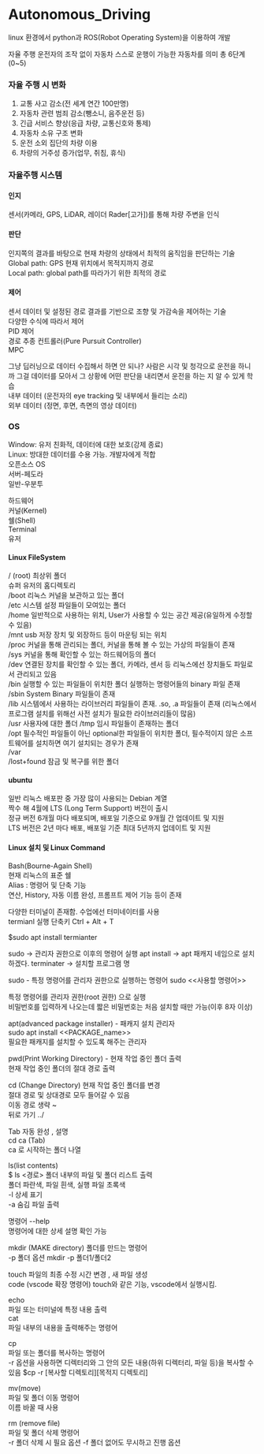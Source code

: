 # Autonomous_Driving

  linux 환경에서 python과 ROS(Robot Operating System)을 이용하여 개발

  자율 주행
  운전자의 조작 없이 자동차 스스로 운행이 가능한 자동차를 의미
  총 6단계 (0~5)

  ### 자율 주행 시 변화
  1. 교통 사고 감소(전 세계 연간 100만명)  
  2. 자동차 관련 범죄 감소(뺑소니, 음주운전 등)
  3. 긴급 서비스 향상(응급 차량, 교통신호와 통제)
  4. 자동차 소유 구조 변화
  5. 운전 소외 집단의 차량 이용
  6. 차량의 거주성 증가(업무, 취침, 휴식)
  
  ### 자율주행 시스템
  #### 인지
  센서(카메라, GPS, LiDAR, 레이더 Rader[고가])를 통해 차량 주변을 인식  
  #### 판단
  인지쪽의 결과를 바탕으로 현재 차량의 상태에서 최적의 움직임을 판단하는 기술  
  Global path: GPS 현재 위치에서 목적지까지 경로  
  Local path: global path를 따라가기 위한 최적의 경로  
  #### 제어
  센서 데이터 및 설정된 경로 결과를 기반으로 조향 및 가감속을 제어하는 기술  
  다양한 수식에 따라서 제어  
  PID 제어  
  경로 추종 컨트롤러(Pure Pursuit Controller)  
  MPC  

    
  그냥 딥러닝으로 데이터 수집해서 하면 안 되나? 사람은 시각 및 청각으로 운전을 하니까 그걸 데이터를 모아서 그 상황에 어떤 판단을 내리면서 운전을 하는 지 알 수 있게 학습  
  내부 데이터 (운전자의 eye tracking 및 내부에서 들리는 소리)  
  외부 데이터 (정면, 후면, 측면의 영상 데이터)  

### OS

Window: 유저 친화적, 데이터에 대한 보호(강제 종료)  
Linux: 방대한 데이터를 수용 가능. 개발자에게 적합   
오픈소스 OS  
서버-페도라  
일반-우분투  
  
하드웨어  
커널(Kernel)  
쉘(Shell)  
Terminal  
유저  

#### Linux FileSystem
/ (root) 최상위 폴더   
슈퍼 유저의 홈디렉토리  
/boot 리눅스 커널을 보관하고 있는 폴더  
/etc 시스템 설정 파일들이 모여있는 폴더  
/home 일반적으로 사용하는 위치, User가 사용할 수 있는 공간 제공(유일하게 수정할 수 있음)  
/mnt usb 저장 장치 및 외장하드 등이 마운팅 되는 위치  
/proc 커널을 통해 관리되는 폴더, 커널을 통해 볼 수 있는 가상의 파일들이 존재  
/sys 커널을 통해 확인할 수 있는 하드웨어등의 폴더  
/dev 연결된 장치를 확인할 수 있는 폴더, 카메라, 센서 등 리눅스에선 장치들도 파일로서 관리되고 있음  
/bin 실행할 수 있는 파일들이 위치한 폴더 실행하는 명령어들의 binary 파일 존재  
/sbin System Binary 파일들이 존재  
/lib 시스템에서 사용하는 라이브러리 파일들이 존재. .so, .a 파일들이 존재 (리눅스에서 프로그램 설치를 위해선 사전 설치가 필요한 라이브러리들이 많음)   
/usr 사용자에 대한 폴더
/tmp 임시 파일들이 존재하는 폴더  
/opt 필수적인 파일들이 아닌 optional한 파일들이 위치한 폴더, 필수적이지 않은 소프트웨어를 설치하면 여기 설치되는 경우가 존재    
/var  
/lost+found 잠금 및 복구를 위한 폴더  

#### ubuntu
일반 리눅스 배포판 중 가장 많이 사용되는 Debian 계열  
짝수 해 4월에 LTS (Long Term Support) 버전이 출시  
정규 버전 6개월 마다 배포되며, 배포일 기준으로 9개월 간 업데이트 및 지원  
LTS 버전은 2년 마다 배포, 배포일 기준 최대 5년까지 업데이트 및 지원  

#### Linux 설치 및 Linux Command

Bash(Bourne-Again Shell)  
현재 리눅스의 표준 쉘  
Alias : 명령어 및 단축 기능  
연산, History, 자동 이름 완성, 프롬프트 제어 기능 등이 존재  
  
다양한 터미널이 존재함. 수업에선 터미네이터를 사용  
termianl 실행 단축키 Ctrl + Alt + T 

$sudo apt install termianter

sudo -> 관리자 권한으로 이후의 명령어 실행
apt install -> apt 패캐지 네임으로 설치하겠다.
terminater -> 설치할 프로그램 명

sudo - 특정 명령어를 관리자 권한으로 실행하는 명령어
sudo <<사용할 명령어>>

특정 명령어를 관리자 권한(root 권한) 으로 실행  
비밀번호를 입력하게 나오는데 짧은 비밀번호는 처음 설치할 때만 가능(이후 8자 이상)  

apt(advanced package installer) - 패캐지 설치 관리자  
sudo apt install <<PACKAGE_name>>  
필요한 패캐지를 설치할 수 있도록 해주는 관리자  

pwd(Print Working Directory) - 현재 작업 중인 폴더 출력  
현재 작업 중인 폴더의 절대 경로 출력  

cd (Change Directory) 현재 작업 중인 폴더를 변경  
절대 경로 및 상대경로 모두 들어갈 수 있음  
이동 경로 생략 ~  
뒤로 가기 ../  

Tab 자동 완성 , 설명  
cd ca (Tab)  
ca 로 시작하는 폴더 나열  
  
ls(list contents)  
$ ls <경로> 
폴더 내부의 파일 및 폴더 리스트 출력    
폴더 파란색, 파일 흰색, 실행 파일 초록색  
-l 상세 표기  
-a 숨김 파일 출력  
  
명령어 --help  
명령어에 대한 상세 설명 확인 가능  

mkdir (MAKE directory) 
폴더를 만드는 명령어  
-p 폴더 옵션
mkdir -p 폴더1/폴더2

touch 파일의 최종 수정 시간 변경 , 새 파일 생성  
code (vscode 확장 명령어) touch와 같은 기능, vscode에서 실행시킴.  
  
echo  
파일 또는 터미널에 특정 내용 출력  
cat  
파일 내부의 내용을 출력해주는 명령어  
  
cp  
파일 또는 폴더를 복사하는 명령어  
-r 옵션을 사용하면 디렉터리와 그 안의 모든 내용(하위 디렉터리, 파일 등)을 복사할 수 있음
$cp -r [복사할 디렉토리][목적지 디렉토리]  

mv(move)  
파일 및 폴더 이동 명령어  
이름 바꿀 때 사용  
  
rm (remove file)  
파일 및 폴더 삭제 명령어  
-r 폴더 삭제 시 필요 옵션
-f 폴더 없어도 무시하고 진행 옵션  
